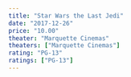 ```yaml
---
title: "Star Wars the Last Jedi"
date: "2017-12-26"
price: "10.00"
theater: "Marquette Cinemas"
theaters: ["Marquette Cinemas"]
rating: "PG-13"
ratings: ["PG-13"]
---
```

